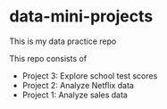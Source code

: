 # data-mini-projects
This is my data practice repo

This repo consists of
- Project 3: Explore school test scores
- Project 2: Analyze Netflix data
- Project 1: Analyze sales data
